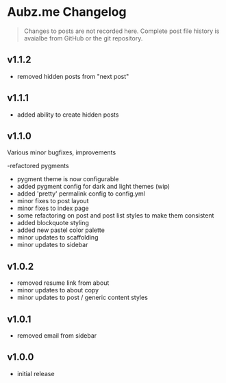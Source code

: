 # Aubz.me Changelog

> Changes to posts are not recorded here. Complete post file history is avaialbe from GitHub or the git repository.

## v1.1.2

- removed hidden posts from "next post"

## v1.1.1

- added ability to create hidden posts

## v1.1.0

Various minor bugfixes, improvements

-refactored pygments
- pygment theme is now configurable
- added pygment config for dark and light themes (wip)
- added 'pretty' permalink config to config.yml
- minor fixes to post layout
- minor fixes to index page
- some refactoring on post and post list styles to make them consistent
- added blockquote styling
- added new pastel color palette
- minor updates to scaffolding
- minor updates to sidebar

## v1.0.2

- removed resume link from about
- minor updates to about copy
- minor updates to post / generic content styles

## v1.0.1

- removed email from sidebar

## v1.0.0

- initial release
